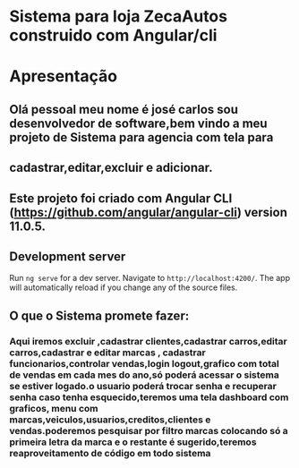 # Sistema para loja ZecaAutos construido com Angular/cli

# Apresentação
## Olá pessoal meu nome é josé carlos sou desenvolvedor de software,bem vindo a meu projeto de Sistema para agencia com tela para
## cadastrar,editar,excluir e adicionar.
## Este projeto foi criado com Angular CLI (https://github.com/angular/angular-cli) version 11.0.5.

## Development server

Run `ng serve` for a dev server. Navigate to `http://localhost:4200/`. The app will automatically reload if you change any of the source files.



## O que o Sistema promete fazer:

###  Aqui iremos excluir ,cadastrar clientes,cadastrar carros,editar carros,cadastrar e editar marcas , cadastrar funcionarios,controlar vendas,login logout,grafico com total de vendas em cada mes do ano,só poderá acessar o sistema se estiver logado.o usuario poderá trocar     senha e recuperar senha caso tenha esquecido,teremos uma tela dashboard com graficos, menu com marcas,veiculos,usuarios,creditos,clientes  e vendas.poderemos pesquisar por filtro marcas colocando só a primeira letra da marca e o restante é sugerido,teremos reaproveitamento de     código em todo sistema


